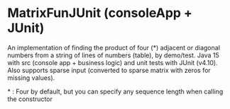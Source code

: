 # MatrixFunJUnit (consoleApp + JUnit)
An implementation of finding the product of four (\*) adjacent or diagonal numbers from a string of lines of numbers (table), by demo/test. Java 15 with src (console app + business logic) and unit tests with JUnit (v4.10). Also supports sparse input (converted to sparse matrix with zeros for missing values). 

\* : Four by default, but you can specify any sequence length when calling the constructor
